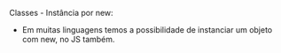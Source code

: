 
Classes - Instância por new:

- Em muitas linguagens temos a possibilidade de instanciar um objeto com new, no JS também.
